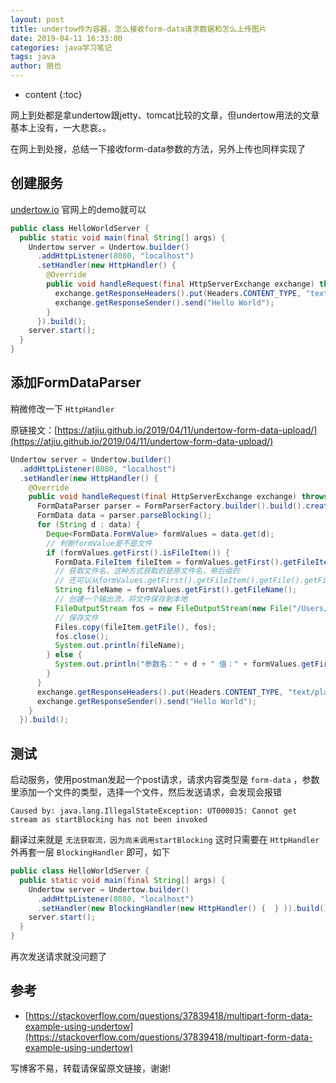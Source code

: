 ```yaml
---
layout: post
title: undertow作为容器，怎么接收form-data请求数据和怎么上传图片
date: 2019-04-11 16:33:00
categories: java学习笔记
tags: java
author: 朋也
---
```


* content
{:toc}

网上到处都是拿undertow跟jetty、tomcat比较的文章，但undertow用法的文章基本上没有，一大悲哀。。

在网上到处搜，总结一下接收form-data参数的方法，另外上传也同样实现了






## 创建服务

[undertow.io](https://undertow.io) 官网上的demo就可以

```java
public class HelloWorldServer {
  public static void main(final String[] args) {
    Undertow server = Undertow.builder()
      .addHttpListener(8080, "localhost")
      .setHandler(new HttpHandler() {
        @Override
        public void handleRequest(final HttpServerExchange exchange) throws Exception {
          exchange.getResponseHeaders().put(Headers.CONTENT_TYPE, "text/plain");
          exchange.getResponseSender().send("Hello World");
        }
      }).build();
    server.start();
  }
}
```

## 添加FormDataParser

稍微修改一下 `HttpHandler`

原链接文：[https://atjiu.github.io/2019/04/11/undertow-form-data-upload/](https://atjiu.github.io/2019/04/11/undertow-form-data-upload/)

```java
Undertow server = Undertow.builder()
  .addHttpListener(8080, "localhost")
  .setHandler(new HttpHandler() {
    @Override
    public void handleRequest(final HttpServerExchange exchange) throws Exception {
      FormDataParser parser = FormParserFactory.builder().build().createParser(exchange);
      FormData data = parser.parseBlocking();
      for (String d : data) {
        Deque<FormData.FormValue> formValues = data.get(d);
        // 判断formValue是不是文件
        if (formValues.getFirst().isFileItem()) {
          FormData.FileItem fileItem = formValues.getFirst().getFileItem();
          // 获取文件名，这种方式获取的是原文件名，带后缀的
          // 还可以从formValues.getFirst().getFileItem().getFile().getFileName()里获取文件名，不过这个文件名已经被重新命名了，而且还不带后缀
          String fileName = formValues.getFirst().getFileName();
          // 创建一个输出流，将文件保存到本地
          FileOutputStream fos = new FileOutputStream(new File("/Users/hh/git/github/pymvc/" + fileName));
          // 保存文件
          Files.copy(fileItem.getFile(), fos);
          fos.close();
          System.out.println(fileName);
        } else {
          System.out.println("参数名：" + d + " 值：" + formValues.getFirst().getValue());
        }
      }
      exchange.getResponseHeaders().put(Headers.CONTENT_TYPE, "text/plain");
      exchange.getResponseSender().send("Hello World");
    }
  }).build();
```

## 测试

启动服务，使用postman发起一个post请求，请求内容类型是 `form-data` ，参数里添加一个文件的类型，选择一个文件，然后发送请求，会发现会报错

```
Caused by: java.lang.IllegalStateException: UT000035: Cannot get stream as startBlocking has not been invoked
```

翻译过来就是 `无法获取流，因为尚未调用startBlocking` 这时只需要在 `HttpHandler` 外再套一层 `BlockingHandler` 即可，如下

```java
public class HelloWorldServer {
  public static void main(final String[] args) {
    Undertow server = Undertow.builder()
      .addHttpListener(8080, "localhost")
      .setHandler(new BlockingHandler(new HttpHandler() {  } )).build();
    server.start();
  }
}
```

再次发送请求就没问题了

## 参考

- [https://stackoverflow.com/questions/37839418/multipart-form-data-example-using-undertow](https://stackoverflow.com/questions/37839418/multipart-form-data-example-using-undertow)

写博客不易，转载请保留原文链接，谢谢!